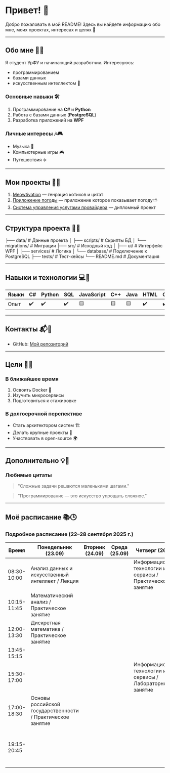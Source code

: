 # Привет! 👋

Добро пожаловать в мой README! Здесь вы найдете информацию обо мне, моих проектах, интересах и целях 🚀

---

## Обо мне 🙂😎
Я студент УрФУ и начинающий разработчик. Интересуюсь:
- программированием  
- базами данных  
- искусственным интеллектом 🤖  

### Основные навыки 🛠️
1. Программирование на **C#** и **Python**
2. Работа с базами данных (**PostgreSQL**)
3. Разработка приложений на **WPF**

### Личные интересы 🎶🎮
- Музыка 🎸
- Компьютерные игры 🎮  
- Путешествия ✈️  

---

## Мои проекты 📂✨
1. [Meowtivation](https://github.com/Mas562/meowtivation) — генрация котиков и цитат
2. [Приложение погоды](https://github.com/Mas562/WeatherApp) — приложение которое показывает погоду⛅️
3. [Система управления услугами провайдера](https://github.com/Mas562/WpfApp15) — дипломный проект  

---

## Структура проекта 📁📌

├── data/                # Данные проекта
│   ├── scripts/          # Скрипты БД
│   └── migrations/       # Миграции
├── src/                 # Исходный код
│   ├── ui/              # Интерфейс WPF
│   ├── services/        # Логика
│   └── database/        # Подключение к PostgreSQL
├── tests/               # Тест-кейсы
└── README.md            # Документация

---

## Навыки и технологии 💻🔧

| Языки | C# | Python | SQL | JavaScript | C++ | Java | HTML | CSS | PHP | Bash | Go |
|-------|----|--------|-----|------------|-----|------|------|-----|-----|------|----|
| Опыт  | ✔️ | ✔️     | ✔️  | 🟨         | 🟨  | 🟨   | ✔️   | ✔️  | 🟨  | 🟨   | 🟨 |

---

## Контакты 📬📱

- GitHub: [Мой репозиторий](https://github.com/Mas562)  


---

## Цели 🎯🔥

### В ближайшее время
1. Освоить Docker 🐳  
2. Изучить микросервисы  
3. Подготовиться к стажировке  

### В долгосрочной перспективе
- Стать архитектором систем 🏗️  
- Делать крупные проекты 💼  
- Участвовать в open-source 🌍  

---

## Дополнительно 💡📝

### Любимые цитаты
> "Сложные задачи решаются маленькими шагами."  

> "Программирование — это искусство упрощать сложное."  

---
## Моё расписание 📚🕒

### Подробное расписание (22–28 сентября 2025 г.)

|Время      |Понедельник (23.09)                                       |Вторник (24.09)|Среда (25.09)|Четверг (26.09)                                           |Пятница (27.09)                                                |Суббота (28.09) |
|-----------|----------------------------------------------------------|---------------|-------------|----------------------------------------------------------|---------------------------------------------------------------|----------------|
|08:30-10:00|Анализ данных и искусственный интеллект / Лекция          |               |             |Информационные технологии и сервисы / Практическое занятие|Математический анализ / Практическое занятие                   |Иностранный язык|
|10:15-11:45|Математический анализ / Практическое занятие              |               |             |                                                          |Линейная алгебра / Практическое занятие                        |                |
|12:00-13:30|Дискретная математика / Практическое занятие              |               |             |                                                          |                                                               |                |
|13:45-15:15|                                                          |               |             |                                                          |                                                               |                |
|15:30-17:00|                                                          |               |             |Информационные технологии и сервисы / Лабораторное занятие|                                                               |                |
|17:00-18:30|Основы российской государственности / Практическое занятие|               |             |                                                          |                                                               |                |
|19:15-20:45|                                                          |               |             |                                                          |Алгебра, геометрия и теория дифференциальных уравнений / Лекция|                |
